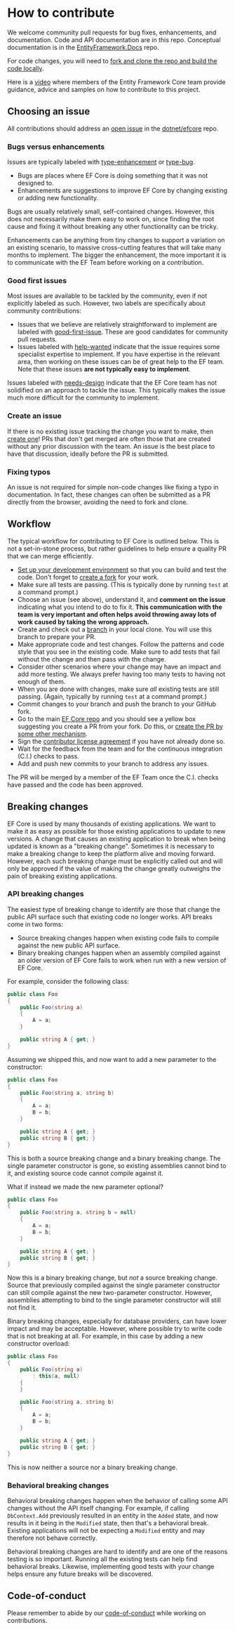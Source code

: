 # How to contribute

We welcome community pull requests for bug fixes, enhancements, and documentation. Code and API documentation are in this repo. Conceptual documentation is in the [EntityFramework.Docs](https://github.com/dotnet/EntityFramework.Docs) repo.

For code changes, you will need to [fork and clone the repo and build the code locally](../docs/getting-and-building-the-code.md).

Here is a [video](https://www.youtube.com/watch?v=9OMxy1wal1s) where members of the Entity Framework Core team provide guidance, advice and samples on how to contribute to this project.

## Choosing an issue

All contributions should address an [open issue](https://github.com/dotnet/efcore/issues) in the [dotnet/efcore](https://github.com/dotnet/efcore) repo.

### Bugs versus enhancements

Issues are typically labeled with [type-enhancement](https://github.com/dotnet/efcore/issues?q=is%3Aopen+is%3Aissue+label%3Atype-enhancement) or [type-bug](https://github.com/dotnet/efcore/issues?q=is%3Aopen+is%3Aissue+label%3Atype-bug).

* Bugs are places where EF Core is doing something that it was not designed to.
* Enhancements are suggestions to improve EF Core by changing existing or adding new functionality.

Bugs are usually relatively small, self-contained changes. However, this does not necessarily make them easy to work on, since finding the root cause and fixing it without breaking any other functionality can be tricky.

Enhancements can be anything from tiny changes to support a variation on an existing scenario, to massive cross-cutting features that will take many months to implement. The bigger the enhancement, the more important it is to communicate with the EF Team before working on a contribution.

### Good first issues

Most issues are available to be tackled by the community, even if not explicitly labeled as such. However, two labels are specifically about community contributions:

* Issues that we believe are relatively straightforward to implement are labeled with [good-first-issue](https://github.com/dotnet/efcore/issues?q=is%3Aopen+is%3Aissue+label%3A%22good+first+issue%22). These are good candidates for community pull requests.
* Issues labeled with [help-wanted](https://github.com/dotnet/efcore/issues?q=is%3Aopen+is%3Aissue+label%3A%22help+wanted%22) indicate that the issue requires some specialist expertise to implement. If you have expertise in the relevant area, then working on these issues can be of great help to the EF team. Note that these issues **are not typically easy to implement**.

Issues labeled with [needs-design](https://github.com/dotnet/efcore/issues?q=is%3Aopen+is%3Aissue+label%3Aneeds-design) indicate that the EF Core team has not solidified on an approach to tackle the issue. This typically makes the issue much more difficult for the community to implement.

### Create an issue

If there is no existing issue tracking the change you want to make, then [create one](https://github.com/dotnet/efcore/issues/new/choose)! PRs that don't get merged are often those that are created without any prior discussion with the team. An issue is the best place to have that discussion, ideally before the PR is submitted.

### Fixing typos

An issue is not required for simple non-code changes like fixing a typo in documentation. In fact, these changes can often be submitted as a PR directly from the browser, avoiding the need to fork and clone.

## Workflow

The typical workflow for contributing to EF Core is outlined below. This is not a set-in-stone process, but rather guidelines to help ensure a quality PR that we can merge efficiently.

* [Set up your development environment](../docs/getting-and-building-the-code.md) so that you can build and test the code. Don't forget to [create a fork](https://docs.github.com/en/github/getting-started-with-github/fork-a-repo) for your work.
* Make sure all tests are passing. (This is typically done by running `test` at a command prompt.)
* Choose an issue (see above), understand it, and **comment on the issue** indicating what you intend to do to fix it. **This communication with the team is very important and often helps avoid throwing away lots of work caused by taking the wrong approach.**
* Create and check out a [branch](https://docs.github.com/en/github/collaborating-with-issues-and-pull-requests/creating-and-deleting-branches-within-your-repository) in your local clone. You will use this branch to prepare your PR.
* Make appropriate code and test changes. Follow the patterns and code style that you see in the existing code. Make sure to add tests that fail without the change and then pass with the change.
* Consider other scenarios where your change may have an impact and add more testing. We always prefer having too many tests to having not enough of them.
* When you are done with changes, make sure _all_ existing tests are still passing. (Again, typically by running `test` at a command prompt.)
* Commit changes to your branch and push the branch to your GitHub fork.
* Go to the main [EF Core repo](https://github.com/dotnet/efcore/pulls) and you should see a yellow box suggesting you create a PR from your fork. Do this, or [create the PR by some other mechanism](https://docs.github.com/en/github/collaborating-with-issues-and-pull-requests/about-pull-requests).
* Sign the [contributor license agreement](https://cla.dotnetfoundation.org/) if you have not already done so.
* Wait for the feedback from the team and for the continuous integration (C.I.) checks to pass.
* Add and push new commits to your branch to address any issues.

The PR will be merged by a member of the EF Team once the C.I. checks have passed and the code has been approved.

## Breaking changes

EF Core is used by many thousands of existing applications. We want to make it as easy as possible for those existing applications to update to new versions. A change that causes an existing application to break when being updated is known as a "breaking change". Sometimes it is necessary to make a breaking change to keep the platform alive and moving forward. However, each such breaking change must be explicitly called out and will only be approved if the value of making the change greatly outweighs the pain of breaking existing applications.

### API breaking changes

The easiest type of breaking change to identify are those that change the public API surface such that existing code no longer works. API breaks come in two forms:

* Source breaking changes happen when existing code fails to compile against the new public API surface.
* Binary breaking changes happen when an assembly compiled against an older version of EF Core fails to work when run with a new version of EF Core.

For example, consider the following class:

```C#
public class Foo
{
    public Foo(string a)
    {
        A = a;
    }

    public string A { get; }
}
```
Assuming we shipped this, and now want to add a new parameter to the constructor:

```C#
public class Foo
{
    public Foo(string a, string b)
    {
        A = a;
        B = b;
    }

    public string A { get; }
    public string B { get; }
}
```

This is both a source breaking change and a binary breaking change. The single parameter constructor is gone, so existing assemblies cannot bind to it, and existing source code cannot compile against it.

What if instead we made the new parameter optional?

```C#
public class Foo
{
    public Foo(string a, string b = null)
    {
        A = a;
        B = b;
    }

    public string A { get; }
    public string B { get; }
}
```

Now this is a binary breaking change, but _not_ a source breaking change. Source that previously compiled against the single parameter constructor can still compile against the new two-parameter constructor. However, assemblies attempting to bind to the single parameter constructor will still not find it.

Binary breaking changes, especially for database providers, can have lower impact and may be acceptable. However, where possible try to write code that is not breaking at all. For example, in this case by adding a new constructor overload:

```C#
public class Foo
{
    public Foo(string a)
        : this(a, null)
    {
    }

    public Foo(string a, string b)
    {
        A = a;
        B = b;
    }

    public string A { get; }
    public string B { get; }
}
```

This is now neither a source nor a binary breaking change.

### Behavioral breaking changes

Behavioral breaking changes happen when the behavior of calling some API changes without the API itself changing. For example, if calling `DbContext.Add` previously resulted in an entity in the `Added` state, and now results in it being in the `Modified` state, then that's a behavioral break. Existing applications will not be expecting a `Modified` entity and may therefore not behave correctly.

Behavioral breaking changes are hard to identify and are one of the reasons testing is so important. Running all the existing tests can help find behavioral breaks. Likewise, implementing good tests with your change helps ensure any future breaks will be discovered.

## Code-of-conduct

Please remember to abide by our [code-of-conduct](../.github/CODE_OF_CONDUCT.md) while working on contributions.
